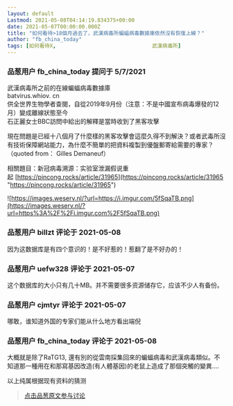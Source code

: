 ```yaml
---
layout: default
Lastmod: 2021-05-08T04:14:19.834375+00:00
date: 2021-05-07T00:00:00.000Z
title: "如何看待>18個月過去了，武漢病毒所蝙蝠病毒數據庫依然沒有恢復上線？"
author: "fb_china_today"
tags: [如何看待X,								武漢病毒所]
---
```



### 品葱用户 **fb_china_today** 提问于 5/7/2021
    
武漢病毒所之前的在線蝙蝠病毒數據庫  
batvirus.whiov. cn  
供全世界生物學者查閱，自從2019年9月份（注意：不是中國宣布病毒爆發的12月）變成離線狀態至今  
石正麗女士BBC訪問中給出的解釋是當時收到了黑客攻擊  
  
現在問題是已經十八個月了什麼樣的黑客攻擊會這麼久得不到解決？或者武毒所沒有技術保障網站能力，為什麼不簡單的把資料複製到優盤郵寄給需要的專家？（quoted from： Gilles Demaneuf）  
  
相關題目：新冠病毒溯源：实验室泄漏假说重起 [https://pincong.rocks/article/31965](https://pincong.rocks/article/31965 "https://pincong.rocks/article/31965")  
  
![https://images.weserv.nl/?url=https://i.imgur.com/5fSqaTB.png](https://images.weserv.nl/?url=https%3A%2F%2Fi.imgur.com%2F5fSqaTB.png)
    
                

### 品葱用户 **billzt** 评论于 2021-05-08
        
因为这数据库是有四个意识的！是不好惹的！惹翻了是不好办的！
        
                

### 品葱用户 **uefw328** 评论于 2021-05-07
        
这个数据库的大小只有几十MB。并不需要很多资源储存它，应该不少人有备份。
        
                

### 品葱用户 **cjmtyr** 评论于 2021-05-07
        
哪敢，谁知道外国的专家们能从什么地方看出端倪
        
                

### 品葱用户 **fb_china_today** 评论于 2021-05-08
        
大概就是除了RaTG13, 還有別的從雲南採集回來的蝙蝠病毒和武漢病毒類似。不知道那一種用在和那寫基因改造(有人體基因)的老鼠上造成了那個突觸的變異....  
  
以上纯属根据现有资料的猜测
        
                





> [点击品葱原文参与讨论](https://pincong.rocks/question/38593)


